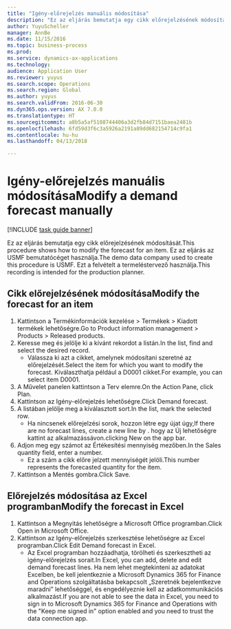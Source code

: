 ```yaml
--- 
title: "Igény-előrejelzés manuális módosítása"
description: "Ez az eljárás bemutatja egy cikk előrejelzésének módosítását."
author: YuyuScheller
manager: AnnBe
ms.date: 11/15/2016
ms.topic: business-process
ms.prod: 
ms.service: dynamics-ax-applications
ms.technology: 
audience: Application User
ms.reviewer: yuyus
ms.search.scope: Operations
ms.search.region: Global
ms.author: yuyus
ms.search.validFrom: 2016-06-30
ms.dyn365.ops.version: AX 7.0.0
ms.translationtype: HT
ms.sourcegitcommit: a8b5a5af5108744406a3d2fb84d7151baea2481b
ms.openlocfilehash: 6fd59d3f6c3a5926a2191a89dd682154714c9fa1
ms.contentlocale: hu-hu
ms.lasthandoff: 04/13/2018

---
```

# <a name="modify-a-demand-forecast-manually"></a><span data-ttu-id="a6cea-103">Igény-előrejelzés manuális módosítása</span><span class="sxs-lookup"><span data-stu-id="a6cea-103">Modify a demand forecast manually</span></span>

[!INCLUDE [task guide banner](../../includes/task-guide-banner.md)]

<span data-ttu-id="a6cea-104">Ez az eljárás bemutatja egy cikk előrejelzésének módosítását.</span><span class="sxs-lookup"><span data-stu-id="a6cea-104">This procedure shows how to modify the forecast for an item.</span></span> <span data-ttu-id="a6cea-105">Ez az eljárás az USMF bemutatócéget használja.</span><span class="sxs-lookup"><span data-stu-id="a6cea-105">The demo data company used to create this procedure is USMF.</span></span> <span data-ttu-id="a6cea-106">Ezt a felvételt a termeléstervező használja.</span><span class="sxs-lookup"><span data-stu-id="a6cea-106">This recording is intended for the production planner.</span></span> 


## <a name="modify-the-forecast-for-an-item"></a><span data-ttu-id="a6cea-107">Cikk előrejelzésének módosítása</span><span class="sxs-lookup"><span data-stu-id="a6cea-107">Modify the forecast for an item</span></span>
1. <span data-ttu-id="a6cea-108">Kattintson a Termékinformációk kezelése > Termékek > Kiadott termékek lehetőségre.</span><span class="sxs-lookup"><span data-stu-id="a6cea-108">Go to Product information management > Products > Released products.</span></span>
2. <span data-ttu-id="a6cea-109">Keresse meg és jelölje ki a kívánt rekordot a listán.</span><span class="sxs-lookup"><span data-stu-id="a6cea-109">In the list, find and select the desired record.</span></span>
    * <span data-ttu-id="a6cea-110">Válassza ki azt a cikket, amelynek módosítani szeretné az előrejelzését.</span><span class="sxs-lookup"><span data-stu-id="a6cea-110">Select the item for which you want to modify the forecast.</span></span> <span data-ttu-id="a6cea-111">Kiválaszthatja például a D0001 cikket.</span><span class="sxs-lookup"><span data-stu-id="a6cea-111">For example, you can select item D0001.</span></span>  
3. <span data-ttu-id="a6cea-112">A Művelet panelen kattintson a Terv elemre.</span><span class="sxs-lookup"><span data-stu-id="a6cea-112">On the Action Pane, click Plan.</span></span>
4. <span data-ttu-id="a6cea-113">Kattintson az Igény-előrejelzés lehetőségre.</span><span class="sxs-lookup"><span data-stu-id="a6cea-113">Click Demand forecast.</span></span>
5. <span data-ttu-id="a6cea-114">A listában jelölje meg a kiválasztott sort.</span><span class="sxs-lookup"><span data-stu-id="a6cea-114">In the list, mark the selected row.</span></span>
    * <span data-ttu-id="a6cea-115">Ha nincsenek előrejelzési sorok, hozzon létre egy újat úgy,</span><span class="sxs-lookup"><span data-stu-id="a6cea-115">If there are no forecast lines, create a new line by  .</span></span> <span data-ttu-id="a6cea-116">hogy az Új lehetőségre kattint az alkalmazássávon.</span><span class="sxs-lookup"><span data-stu-id="a6cea-116">clicking New on the app bar.</span></span>  
6. <span data-ttu-id="a6cea-117">Adjon meg egy számot az Értékesítési mennyiség mezőben.</span><span class="sxs-lookup"><span data-stu-id="a6cea-117">In the Sales quantity field, enter a number.</span></span>
    * <span data-ttu-id="a6cea-118">Ez a szám a cikk előre jelzett mennyiségét jelöli.</span><span class="sxs-lookup"><span data-stu-id="a6cea-118">This number represents the forecasted quantity for the item.</span></span>  
7. <span data-ttu-id="a6cea-119">Kattintson a Mentés gombra.</span><span class="sxs-lookup"><span data-stu-id="a6cea-119">Click Save.</span></span>

## <a name="modify-the-forecast-in-excel"></a><span data-ttu-id="a6cea-120">Előrejelzés módosítása az Excel programban</span><span class="sxs-lookup"><span data-stu-id="a6cea-120">Modify the forecast in Excel</span></span>
1. <span data-ttu-id="a6cea-121">Kattintson a Megnyitás lehetőségre a Microsoft Office programban.</span><span class="sxs-lookup"><span data-stu-id="a6cea-121">Click Open in Microsoft Office.</span></span>
2. <span data-ttu-id="a6cea-122">Kattintson az Igény-előrejelzés szerkesztése lehetőségre az Excel programban.</span><span class="sxs-lookup"><span data-stu-id="a6cea-122">Click Edit Demand forecast in Excel.</span></span>
    * <span data-ttu-id="a6cea-123">Az Excel programban hozzáadhatja, törölheti és szerkesztheti az igény-előrejelzés sorait.</span><span class="sxs-lookup"><span data-stu-id="a6cea-123">In Excel, you can add, delete and edit demand forecast lines.</span></span> <span data-ttu-id="a6cea-124">Ha nem lehet megtekinteni az adatokat Excelben, be kell jelentkeznie a Microsoft Dynamics 365 for Finance and Operations szolgáltatásba bekapcsolt „Szeretnék bejelentkezve maradni” lehetőséggel, és engedélyeznie kell az adatkommunikációs alkalmazást.</span><span class="sxs-lookup"><span data-stu-id="a6cea-124">If you are not able to see the data in Excel, you need to sign in to Microsoft Dynamics 365 for Finance and Operations with the "Keep me signed in" option enabled and you need to trust the data connection app.</span></span>  


